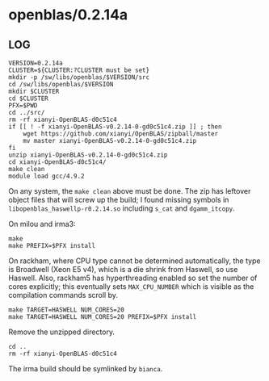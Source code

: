 openblas/0.2.14a
================

LOG
---

    VERSION=0.2.14a
    CLUSTER=${CLUSTER:?CLUSTER must be set}
    mkdir -p /sw/libs/openblas/$VERSION/src
    cd /sw/libs/openblas/$VERSION
    mkdir $CLUSTER
    cd $CLUSTER
    PFX=$PWD
    cd ../src/
    rm -rf xianyi-OpenBLAS-d0c51c4
    if [[ ! -f xianyi-OpenBLAS-v0.2.14-0-gd0c51c4.zip ]] ; then
        wget https://github.com/xianyi/OpenBLAS/zipball/master
        mv master xianyi-OpenBLAS-v0.2.14-0-gd0c51c4.zip
    fi
    unzip xianyi-OpenBLAS-v0.2.14-0-gd0c51c4.zip 
    cd xianyi-OpenBLAS-d0c51c4/
    make clean
    module load gcc/4.9.2

On any system, the `make clean` above must be done.  The zip has leftover
object files that will screw up the build; I found missing symbols in
`libopenblas_haswellp-r0.2.14.so` including `s_cat` and `dgamm_itcopy`.


On milou and irma3:

    make
    make PREFIX=$PFX install

On rackham, where CPU type cannot be determined automatically, the type is
Broadwell (Xeon E5 v4), which is a die shrink from Haswell, so use Haswell.
Also, rackham5 has hyperthreading enabled so set the number of cores
explicitly; this eventually sets `MAX_CPU_NUMBER` which is visible as the
compilation commands scroll by.

    make TARGET=HASWELL NUM_CORES=20
    make TARGET=HASWELL NUM_CORES=20 PREFIX=$PFX install

Remove the unzipped directory.

    cd ..
    rm -rf xianyi-OpenBLAS-d0c51c4

The irma build should be symlinked by `bianca`.
